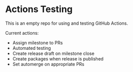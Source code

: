 # Actions Testing
This is an empty repo for using and testing GitHub Actions.

Current actions:
* Assign milestone to PRs
* Automated testing
* Create release draft on milestone close
* Create packages when release is published
* Set automerge on appropriate PRs

